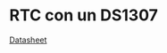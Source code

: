 # RTC con un DS1307

[Datasheet](https://github.com/nstrappazzonc/CH552/blob/main/doc/datasheets/DS1307.pdf)
